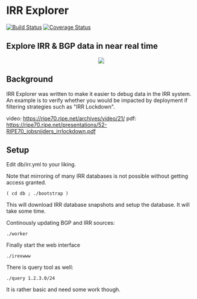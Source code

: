 IRR Explorer
============

[![Build Status](https://travis-ci.org/job/irrexplorer.svg?branch=master)](https://travis-ci.org/job/irrexplorer)
[![Coverage Status](https://coveralls.io/repos/job/irrexplorer/badge.svg?branch=master)](https://coveralls.io/r/job/irrexplorer?branch=master)

Explore IRR & BGP data in near real time
----------------------------------------

<p align="center">
    <img src="https://raw.githubusercontent.com/job/irrexplorer/master/docs/irrexplorer-logo.png" />
</p>

Background
----------

IRR Explorer was written to make it easier to debug data in the IRR
system. An example is to verify whether you would be impacted by deployment
if filtering strategies such as "IRR Lockdown".

video: https://ripe70.ripe.net/archives/video/21/
pdf: https://ripe70.ripe.net/presentations/52-RIPE70_jobsnijders_irrlockdown.pdf


Setup
-----

Edit db/irr.yml to your liking.

Note that mirroring of many IRR databases is not possible without getting
access granted.

```
( cd db ; ./bootstrap )
```
This will download IRR database snapshots and setup the database. It will take some time.

Continously updating BGP and IRR sources:
```
./worker
```

Finally start the web interface
```
./irexwww
```

There is query tool as well:
```
./query 1.2.3.0/24
```
It is rather basic and need some work though.

